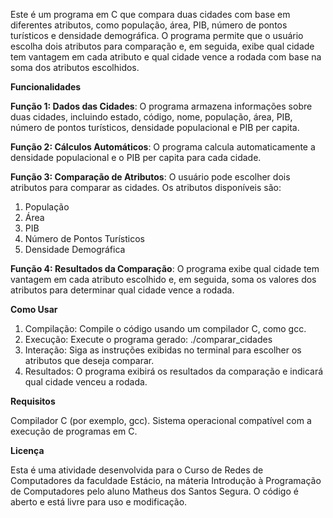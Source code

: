 Este é um programa em C que compara duas cidades com base em diferentes atributos, como população, área, PIB, número de pontos turísticos e densidade demográfica. O programa permite que o usuário escolha dois 
atributos para comparação e, em seguida, exibe qual cidade tem vantagem em cada atributo e qual cidade vence a rodada com base na soma dos atributos escolhidos.

**Funcionalidades**

**Função 1: Dados das Cidades**: O programa armazena informações sobre duas cidades, incluindo estado, código, nome, população, área, PIB, número de pontos turísticos, densidade populacional e PIB per capita.

**Função 2: Cálculos Automáticos**: O programa calcula automaticamente a densidade populacional e o PIB per capita para cada cidade.

**Função 3: Comparação de Atributos**: O usuário pode escolher dois atributos para comparar as cidades. Os atributos disponíveis são:

  1. População
  2. Área
  3. PIB
  4. Número de Pontos Turísticos
  5. Densidade Demográfica

**Função 4: Resultados da Comparação**: O programa exibe qual cidade tem vantagem em cada atributo escolhido e, em seguida, soma os valores dos atributos para determinar qual cidade vence a rodada.

**Como Usar**

1. Compilação: Compile o código usando um compilador C, como gcc.
2. Execução: Execute o programa gerado: ./comparar_cidades
3. Interação: Siga as instruções exibidas no terminal para escolher os atributos que deseja comparar.
4. Resultados: O programa exibirá os resultados da comparação e indicará qual cidade venceu a rodada.

**Requisitos**

Compilador C (por exemplo, gcc).
Sistema operacional compatível com a execução de programas em C.

**Licença**

Esta é uma atividade desenvolvida para o Curso de Redes de Computadores da faculdade Estácio, na máteria Introdução à Programação de Computadores pelo aluno Matheus dos Santos Segura.
O código é aberto e está livre para uso e modificação.
